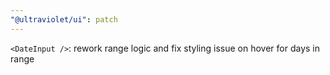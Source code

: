 ```yaml
---
"@ultraviolet/ui": patch
---
```


`<DateInput />`: rework range logic and fix styling issue on hover for days in range
